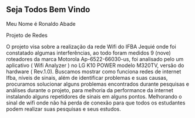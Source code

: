 ## Seja Todos Bem Vindo

Meu Nome é Ronaldo Abade

Projeto de Redes  

  O projeto visa sobre a realização da rede Wifi do IFBA Jequié onde foi constatado algumas interferências, ao todo foram medidos 9 (nove) roteadores da marca Motorola Ap-6522-66030-us, foi analisado pelo um aplicativo ( Wifi Analyzer ) no LG K10 POWER modelo M320TV, versão do hardware ( Rev.1.0). 
Buscamos mostrar como  funciona redes de internet Ifba, níveis de sinais, além de identificar problemas e suas causas, procuramos    solucionar alguns problemas encontrados durante pesquisas e análises durante o projeto, para melhoria da performance da internet instalando alguns repetidores de sinais em alguns pontos. Melhorando o sinal de wifi onde não há perda de conexão para que todos os estudantes podem realizar suas pesquisas e seus estudos.
